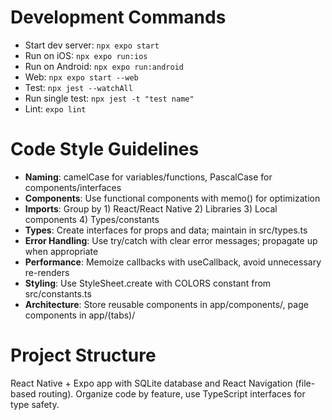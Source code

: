 # Development Commands
- Start dev server: `npx expo start`
- Run on iOS: `npx expo run:ios`
- Run on Android: `npx expo run:android`
- Web: `npx expo start --web`
- Test: `npx jest --watchAll`
- Run single test: `npx jest -t "test name"` 
- Lint: `expo lint`

# Code Style Guidelines
- **Naming**: camelCase for variables/functions, PascalCase for components/interfaces
- **Components**: Use functional components with memo() for optimization
- **Imports**: Group by 1) React/React Native 2) Libraries 3) Local components 4) Types/constants
- **Types**: Create interfaces for props and data; maintain in src/types.ts
- **Error Handling**: Use try/catch with clear error messages; propagate up when appropriate
- **Performance**: Memoize callbacks with useCallback, avoid unnecessary re-renders
- **Styling**: Use StyleSheet.create with COLORS constant from src/constants.ts
- **Architecture**: Store reusable components in app/components/, page components in app/(tabs)/

# Project Structure
React Native + Expo app with SQLite database and React Navigation (file-based routing).
Organize code by feature, use TypeScript interfaces for type safety.